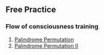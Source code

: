 ## Free Practice
### Flow of consciousness training

1. [Palindrome Permutation](Easy/PalindromePermutation)
2. [Palindrome Permutation II](Medium/PalindromePermutationII)
